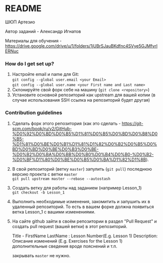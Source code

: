 # README #
  
ШЮП Артезио

Автор заданий - Александр Игнатов

Материалы для обучения - https://drive.google.com/drive/u/1/folders/1jUBrSJauBKdfnc4SVye5GJMfvrIERNuc
  
### How do I get set up? ###
  
1. Настройте email и name для Git:   
  `git config --global user.email <your Email>`  
  `git config --global user.name <your First name and Last name>`  
2. Склонируйте свой форк себе на машину (`git clone <repository>`)  
3. Установите основной репозиторий как upstream для вашей копии (в случае использования SSH ссылка на репозиторий будет другая)  
  
### Contribution guidelines ###
  
1. Сделать форк этого репозитория (как это сделать - https://git-scm.com/book/ru/v2/GitHub-%D0%92%D0%BD%D0%B5%D1%81%D0%B5%D0%BD%D0%B8%D0%B5-%D1%81%D0%BE%D0%B1%D1%81%D1%82%D0%B2%D0%B5%D0%BD%D0%BD%D0%BE%D0%B3%D0%BE-%D0%B2%D0%BA%D0%BB%D0%B0%D0%B4%D0%B0-%D0%B2-%D0%BF%D1%80%D0%BE%D0%B5%D0%BA%D1%82%D1%8B).  
2. В свой репозиторий (ветку `master`) запулить (`git pull`) последнюю версию проекта с ветки `master`  
  `git pull upstream master --rebase --autostash`  
3. Создать ветку для работы над заданием (например Lesson_1)  
  `git checkout -b Lesson_1`  
4. Выполнить необходимые изменения, закомитить и запушить их в удаленный репозиторий. То есть в вашем форке должна появиться ветка Lesson_1 с вашими изменениями.  
5. На сайте github зайти в своём репозитории в раздел "Pull Request" и создать pull request (вашей ветки) в этот репозиторий.  
    
    Title - FirstName LastName <Email>: Lesson Number(E.g. Lesson 1)
    Description:  
    Описание изменений (E.g. Exercises for the Lesson 1)  
    дополнительные сведения вроде пояснений и т.п.
  
    закрывать `master` не нужно.  
